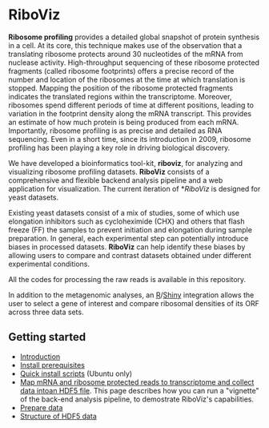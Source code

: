 # RiboViz

**Ribosome profiling** provides a detailed global snapshot of protein synthesis in a cell.  At its core, this technique makes use of the observation that a translating ribosome protects around 30 nucleotides of the mRNA from nuclease activity.  High-throughput sequencing of these ribosome protected fragments (called ribosome footprints) offers a precise record of the number and location of the ribosomes at the time at which translation is stopped. Mapping the position of the ribosome protected fragments indicates the translated regions within the transcriptome.  Moreover, ribosomes spend different periods of time at different positions, leading to variation in the footprint density along the mRNA transcript. This provides an estimate of how much protein is being produced from each mRNA. Importantly, ribosome profiling is as precise and detailed as RNA sequencing. Even in a short time, since its introduction in 2009, ribosome profiling has been playing a key role in driving biological discovery.

We have developed a bioinformatics tool-kit, **riboviz**, for analyzing and visualizing ribosome profiling datasets. **RiboViz** consists of a comprehensive and flexible backend analysis pipeline and a web application for visualization. The current iteration of **RiboViz* is designed for yeast datasets.

Existing yeast datasets consist of a mix of studies, some of which use elongation inhibitors such as cycloheximide (CHX) and others that flash freeze (FF) the samples to prevent initiation and elongation during sample preparation. In general, each experimental step can potentially introduce biases in processed datasets. **RiboViz** can help identify these biases by allowing users to compare and contrast datasets obtained under different experimental conditions.

All the codes for processing the raw reads is available in this repository.

In addition to the metagenomic analyses, an [R](https://www.r-project.org/)\/[Shiny](https://shiny.rstudio.com/) integration allows the user to select a gene of interest and compare ribosomal densities of its ORF across three data sets.

## Getting started

* [Introduction](./docs/introduction.md)
* [Install prerequisites](./docs/install.md)
* [Quick install scripts](./docs/quick-install.md) (Ubuntu only)
* [Map mRNA and ribosome protected reads to transcriptome and collect data intoan HDF5 file](./docs/run-vignette.md). This page describes how you can run a "vignette" of the back-end analysis pipeline, to demostrate RiboViz's capabilities.
* [Prepare data](./docs/prepare-data.md)
* [Structure of HDF5 data](./docs/hdf5-data.md)
